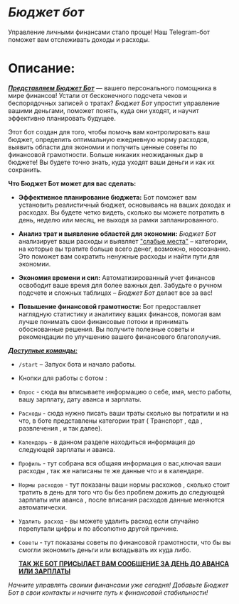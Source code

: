 # **_Бюджет бот_**
Управление личными финансами стало проще! Наш Telegram-бот поможет вам отслеживать доходы и расходы.
# Описание:
<ins>**_Представляем Бюджет Бот_**</ins> — вашего персонального помощника в мире финансов! Устали от бесконечного подсчета чеков и беспорядочных записей о тратах? _Бюджет Бот_ упростит управление вашими деньгами, поможет понять, куда они уходят, и научит эффективно планировать будущее.

Этот бот создан для того, чтобы помочь вам контролировать ваш бюджет, определить оптимальную ежедневную норму расходов, выявить области для экономии и получить ценные советы по финансовой грамотности. Больше никаких неожиданных дыр в бюджете! Вы будете точно знать, куда уходят ваши деньги и как их сохранить.

**Что Бюджет Бот может для вас сделать:**

* **Эффективное планирование бюджета:** Бот поможет вам установить реалистичный бюджет, основываясь на ваших доходах и расходах. Вы будете четко видеть, сколько вы можете потратить в день, неделю или месяц, не выходя за рамки запланированного.

* **Анализ трат и выявление областей для экономии:** _Бюджет Бот_ анализирует ваши расходы и выявляет <ins>"слабые места"</ins> – категории, на которые вы тратите больше всего денег, возможно, неосознанно. Это поможет вам сократить ненужные расходы и найти пути для экономии.

* **Экономия времени и сил:** Автоматизированный учет финансов освободит ваше время для более важных дел. Забудьте о ручном подсчете и сложных таблицах – _Бюджет Бот_ делает все за вас!

* **Повышение финансовой грамотности:** Бот предоставляет наглядную статистику и аналитику ваших финансов, помогая вам лучше понимать свои финансовые потоки и принимать обоснованные решения. Вы получите полезные советы и рекомендации по улучшению вашего финансового благополучия.

**_<ins> Доступные команды:</ins>_**

* `/start` – Запуск бота и начало работы.
* Кнопки для работы с ботом :
* `Опрос` - сюда вы вписываете информацию о себе, имя, место работы, вашу зарплату, дату аванса и зарплаты.
* `Расходы` - сюда нужно писать ваши траты сколько вы потратили и на что, в боте представлены категории трат ( Транспорт , еда , развлечения , и так далее).
* `Календарь` - в данном разделе находиться информация до следующей зарплаты и аванса.
* `Профиль` - тут собрана вся общаяя информация о вас,ключая ваши расходы , так же написаны те же данные что и в календаре.
* `Нормы расходов` - тут показаны ваши нормы расхожов , сколько стоит тратить в день для того что бы без проблем дожить до следующей зарплаты или аванса , после вписания расходов данные меняются автоматически.
* `Удалить расход` - вы можете удалить расход если случайно перепутали цифры и по абсолютно другой причине.
* `Советы` - тут показаны советы по финансовой грамотности, что бы вы смогли экономить деньги или вкладывать их куда либо.

  <ins>**ТАК ЖЕ БОТ ПРИСЫЛАЕТ ВАМ СООБЩЕНИЕ ЗА ДЕНЬ ДО АВАНСА ИЛИ ЗАРПЛАТЫ**</ins>


_Начните управлять своими финансами уже сегодня! Добавьте Бюджет Бот в свои контакты и начните путь к финансовой стабильности!_
